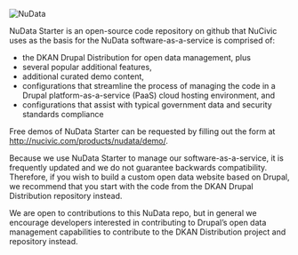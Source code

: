 ![NuData](http://nudatademo-dev.nuamsdev.com/sites/all/themes/nudata/logo.png)

NuData Starter is an open-source code repository on github that NuCivic uses as the basis for the NuData software-as-a-service is comprised of:

* the DKAN Drupal Distribution for open data management, plus
* several popular additional features, 
* additional curated demo content, 
* configurations that streamline the process of managing the code in a Drupal platform-as-a-service (PaaS) cloud hosting environment, and 
* configurations that assist with typical government data and security standards compliance

Free demos of NuData Starter can be requested by filling out the form at http://nucivic.com/products/nudata/demo/.

Because we use NuData Starter to manage our software-as-a-service, it is frequently updated and we do not guarantee backwards compatibility.   Therefore, if you wish to build a custom open data website based on Drupal, we recommend that you start with the code from the DKAN Drupal Distribution repository instead.

We are open to contributions to this NuData repo, but in general we encourage developers interested in contributing to Drupal’s open data management capabilities to contribute to the DKAN Distribution project and repository instead.
